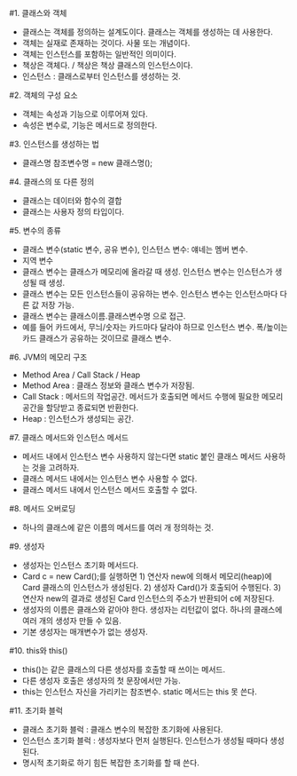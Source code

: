 #1. 클래스와 객체
- 클래스는 객체를 정의하는 설계도이다. 클래스는 객체를 생성하는 데 사용한다.
- 객체는 실재로 존재하는 것이다. 사물 또는 개념이다.
- 객체는 인스턴스를 포함하는 일반적인 의미이다.
- 책상은 객체다. / 책상은 책상 클래스의 인스턴스이다.
- 인스턴스 : 클래스로부터 인스턴스를 생성하는 것.

#2. 객체의 구성 요소
- 객체는 속성과 기능으로 이루어져 있다.
- 속성은 변수로, 기능은 메서드로 정의한다.

#3. 인스턴스를 생성하는 법
- 클래스명 참조변수명 = new 클래스명();

#4. 클래스의 또 다른 정의
- 클래스는 데이터와 함수의 결합
- 클래스는 사용자 정의 타입이다.

#5. 변수의 종류
- 클래스 변수(static 변수, 공유 변수), 인스턴스 변수: 얘네는 멤버 변수.
- 지역 변수
- 클래스 변수는 클래스가 메모리에 올라갈 때 생성. 인스턴스 변수는 인스턴스가 생성될 때 생성.
- 클래스 변수는 모든 인스턴스들이 공유하는 변수. 인스턴스 변수는 인스턴스마다 다른 값 저장 가능.
- 클래스 변수는 클래스이름.클래스변수명 으로 접근.
- 예를 들어 카드에서, 무늬/숫자는 카드마다 달라야 하므로 인스턴스 변수. 폭/높이는 카드 클래스가 공유하는 것이므로 클래스 변수.

#6. JVM의 메모리 구조
- Method Area / Call Stack / Heap
- Method Area : 클래스 정보와 클래스 변수가 저장됨.
- Call Stack : 메서드의 작업공간. 메서드가 호출되면 메서드 수행에 필요한 메모리공간을 할당받고 종료되면 반환한다.
- Heap : 인스턴스가 생성되는 공간.

#7. 클래스 메서드와 인스턴스 메서드
- 메서드 내에서 인스턴스 변수 사용하지 않는다면 static 붙인 클래스 메서드 사용하는 것을 고려하자.
- 클래스 메서드 내에서는 인스턴스 변수 사용할 수 없다. 
- 클래스 메서드 내에서 인스턴스 메서드 호출할 수 없다.

#8. 메서드 오버로딩
- 하나의 클래스에 같은 이름의 메서드를 여러 개 정의하는 것.

#9. 생성자
- 생성자는 인스턴스 초기화 메서드다.
- Card c = new Card();를 실행하면 1) 연산자 new에 의해서 메모리(heap)에 Card 클래스의 인스턴스가 생성된다. 2) 생성자 Card()가 호출되어 수행된다. 3) 연산자 new의 결과로 생성된 Card 인스턴스의 주소가 반환되어 c에 저장된다.
- 생성자의 이름은 클래스와 같아야 한다. 생성자는 리턴값이 없다. 하나의 클래스에 여러 개의 생성자 만들 수 있음.
- 기본 생성자는 매개변수가 없는 생성자.

#10. this와 this()
- this()는 같은 클래스의 다른 생성자를 호출할 때 쓰이는 메서드.
- 다른 생성자 호출은 생성자의 첫 문장에서만 가능.
- this는 인스턴스 자신을 가리키는 참조변수. static 메서드는 this 못 쓴다.

#11. 초기화 블럭
- 클래스 초기화 블럭 : 클래스 변수의 복잡한 초기화에 사용된다.
- 인스턴스 초기화 블럭 : 생성자보다 먼저 실행된다. 인스턴스가 생성될 때마다 생성된다.
- 명시적 초기화로 하기 힘든 복잡한 초기화를 할 때 쓴다.
